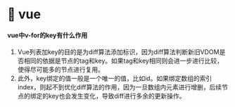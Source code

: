 # :ferris_wheel: vue

#### vue中v-for的key有什么作用

1. Vue列表加key的目的是为diff算法添加标识，因为diff算法判断新旧VDOM是否相同的依据是节点的tag和key。如果tag和key相同则会进一步进行比较，使得尽可能多的节点进行复用。
2. 此外，key绑定的值一般是一个唯一的值，比如id。如果绑定数组的索引index，则起不到优化diff算法的作用，因为一旦数组内元素进行增删，后续节点的绑定的key也会发生变化，导致diff进行多余的更新操作。
   
